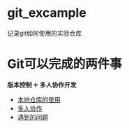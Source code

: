   # git_excample
记录git如何使用的实验仓库

# Git可以完成的两件事
**版本控制** :heavy_plus_sign: **多人协作开发**

- [本地仓库的使用](https://github.com/fishhello/git_excample/blob/master/localRepository.md)
- [多人协作](https://github.com/fishhello/git_excample/blob/master/collaboration.md)
- [遇到的问题](https://github.com/fishhello/git_excample/blob/master/tosolve.md)
